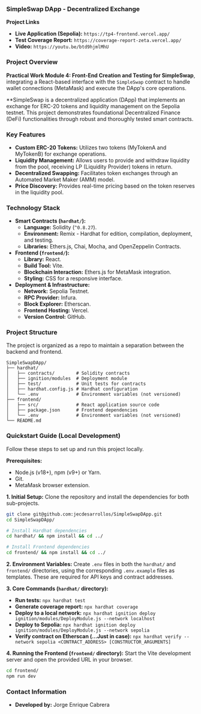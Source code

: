 ### **SimpleSwap DApp - Decentralized Exchange**

**Project Links**

  * **Live Application (Sepolia):** `https://tp4-frontend.vercel.app/`
  * **Test Coverage Report:** `https://coverage-report-zeta.vercel.app/`
  * **Video:** `https://youtu.be/btd9hjmlMhU`

### Project Overview

**Practical Work Module 4: Front-End Creation and Testing for SimpleSwap**, integrating a React-based interface with the `SimpleSwap` contract to handle wallet connections (MetaMask) and execute the DApp's core operations.

**SimpleSwap is a decentralized application (DApp) that implements an exchange for ERC-20 tokens and liquidity management on the Sepolia testnet. This project demonstrates foundational Decentralized Finance (DeFi) functionalities through robust and thoroughly tested smart contracts.

### Key Features

  * **Custom ERC-20 Tokens:** Utilizes two tokens (MyTokenA and MyTokenB) for exchange operations.
  * **Liquidity Management:** Allows users to provide and withdraw liquidity from the pool, receiving LP (Liquidity Provider) tokens in return.
  * **Decentralized Swapping:** Facilitates token exchanges through an Automated Market Maker (AMM) model.
  * **Price Discovery:** Provides real-time pricing based on the token reserves in the liquidity pool.
   
### Technology Stack

  * **Smart Contracts (`hardhat/`):**
      * **Language:** Solidity (`^0.8.27`).
      * **Environment:** Remix - Hardhat for edition, compilation, deployment, and testing.
      * **Libraries:** Ethers.js, Chai, Mocha, and OpenZeppelin Contracts.
  * **Frontend (`frontend/`):**
      * **Library:** React.
      * **Build Tool:** Vite.
      * **Blockchain Interaction:** Ethers.js for MetaMask integration.
      * **Styling:** CSS for a responsive interface.
  * **Deployment & Infrastructure:**
      * **Network:** Sepolia Testnet.
      * **RPC Provider:** Infura.
      * **Block Explorer:** Etherscan.
      * **Frontend Hosting:** Vercel.
      * **Version Control:** GitHub.

### Project Structure

The project is organized as a repo to maintain a separation between the backend and frontend.

```
SimpleSwapDApp/
├── hardhat/
│   ├── contracts/        # Solidity contracts
│   ├── ignition/modules  # Deployment module
│   ├── test/             # Unit tests for contracts
│   ├── hardhat.config.js # Hardhat configuration
│   └── .env              # Environment variables (not versioned)
├── frontend/
│   ├── src/              # React application source code
│   ├── package.json      # Frontend dependencies
│   └── .env              # Environment variables (not versioned)
└── README.md
```

### Quickstart Guide (Local Development)

Follow these steps to set up and run this project locally.

**Prerequisites:**

  * Node.js (v18+), npm (v9+) or Yarn.
  * Git.
  * MetaMask browser extension.

**1. Initial Setup:**
Clone the repository and install the dependencies for both sub-projects.

```bash
git clone git@github.com:jecdesarrollos/SimpleSwapDApp.git
cd SimpleSwapDApp/

# Install Hardhat dependencies
cd hardhat/ && npm install && cd ../

# Install Frontend dependencies
cd frontend/ && npm install && cd ../
```

**2. Environment Variables:**
Create `.env` files in both the `hardhat/` and `frontend/` directories, using the corresponding `.env.example` files as templates. These are required for API keys and contract addresses.

**3. Core Commands (`hardhat/` directory):**

  * **Run tests:** `npx hardhat test`
  * **Generate coverage report:** `npx hardhat coverage`
  * **Deploy to a local network:** `npx hardhat ignition deploy ignition/modules/DeployModule.js --network localhost`
  * **Deploy to Sepolia:** `npx hardhat ignition deploy ignition/modules/DeployModule.js --network sepolia`
  * **Verify contract on Etherscan (...Just in case):** `npx hardhat verify --network sepolia <CONTRACT_ADDRESS> [CONSTRUCTOR_ARGUMENTS]`

**4. Running the Frontend (`frontend/` directory):**
Start the Vite development server and open the provided URL in your browser.

```bash
cd frontend/
npm run dev
```

### Contact Information

  * **Developed by:** Jorge Enrique Cabrera 
